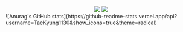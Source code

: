 <div align=center>
<img src="https://img.shields.io/badge/Python-3766AB?style=flat-square&logo=Python&logoColor=white"/></a>
<img src="https://img.shields.io/badge/C-A8B9CC?style=flat-square&logo=C&logoColor=white"/></a>
</br>
</div>
![Anurag's GitHub stats](https://github-readme-stats.vercel.app/api?username=TaeKyung1130&show_icons=true&theme=radical)
